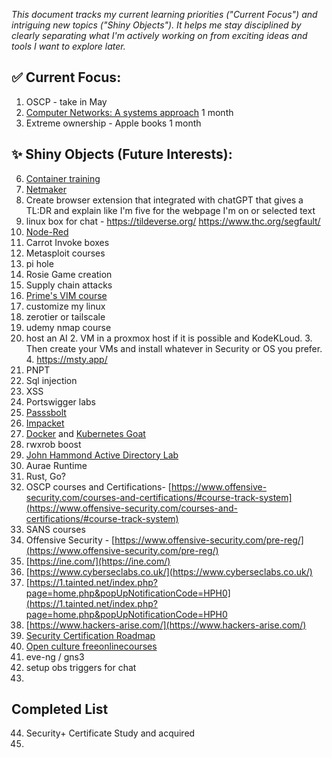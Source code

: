 *This document tracks my current learning priorities ("Current Focus") and intriguing new topics ("Shiny Objects"). It helps me stay disciplined by clearly separating what I'm actively working on from exciting ideas and tools I want to explore later.*
## ✅ Current Focus:
1. OSCP - take in May
2. [Computer Networks: A systems approach](https://book.systemsapproach.org/index.html) 1 month
3. Extreme ownership - Apple books 1 month


## ✨ Shiny Objects (Future Interests):
6. [Container training](https://container.training/)
7. [Netmaker](https://www.netmaker.io/)
8. Create browser extension that integrated with chatGPT that gives a TL:DR and explain like I'm five for the webpage I'm on or selected text
9. linux box for chat - https://tildeverse.org/ https://www.thc.org/segfault/
10. [Node-Red](https://nodered.org/docs/getting-started/local)
11. Carrot Invoke boxes
12. Metasploit courses
13. pi hole
14. Rosie Game creation
15. Supply chain attacks
16. [Prime's VIM course](https://frontendmasters.com/courses/vim-fundamentals/)
17. customize my linux 
18. zerotier or tailscale
19. udemy nmap course
20. host an AI
	2. VM in a proxmox host if it is possible and KodeKLoud. 
	3. Then create your VMs and install whatever in Security or OS you prefer.
	4. https://msty.app/
21. PNPT
22. Sql injection
23. XSS
24. Portswigger labs
25. [Passsbolt](https://www.passbolt.com/ce/ubuntu)
26. [Impacket](https://latesthackingnews.com/2023/05/22/impacket-cheatsheet-for-penetration-testers/#amp_tf=From%20%251%24s&aoh=16851841473163&csi=0&referrer=https%3A%2F%2Fwww.google.com&ampshare=https%3A%2F%2Flatesthackingnews.com%2F2023%2F05%2F22%2Fimpacket-cheatsheet-for-penetration-testers)
27. [Docker](https://docker-curriculum.com/#introduction) and [Kubernetes Goat](https://madhuakula.com/kubernetes-goat/docs/)
28. rwxrob boost
29. [John Hammond Active Directory Lab](https://www.youtube.com/playlist?list=PL1H1sBF1VAKVoU6Q2u7BBGPsnkn-rajlp)
30. Aurae Runtime
31. Rust, Go?
32. OSCP courses and Certifications- [https://www.offensive-security.com/courses-and-certifications/#course-track-system](https://www.offensive-security.com/courses-and-certifications/#course-track-system)    
33. SANS courses
34. Offensive Security - [https://www.offensive-security.com/pre-reg/](https://www.offensive-security.com/pre-reg/)  
35. [https://ine.com/](https://ine.com/)  
36. [https://www.cyberseclabs.co.uk/](https://www.cyberseclabs.co.uk/)  
37. [https://1.tainted.net/index.php?page=home.php&popUpNotificationCode=HPH0](https://1.tainted.net/index.php?page=home.php&popUpNotificationCode=HPH0
38. [https://www.hackers-arise.com/](https://www.hackers-arise.com/)
39. [Security Certification Roadmap](https://pauljerimy.com/security-certification-roadmap/)
40. [Open culture freeonlinecourses](https://www.openculture.com/freeonlinecourses)
41. eve-ng / gns3
42. setup obs triggers for chat
43. 

## Completed List
44. Security+ Certificate Study and acquired
45. 